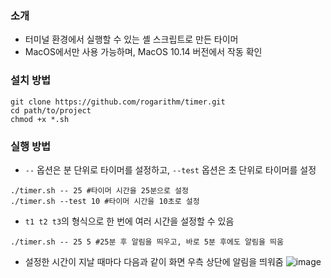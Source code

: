 ### 소개
- 터미널 환경에서 실행할 수 있는 셸 스크립트로 만든 타이머
- MacOS에서만 사용 가능하며, MacOS 10.14 버전에서 작동 확인

### 설치 방법
```
git clone https://github.com/rogarithm/timer.git
cd path/to/project
chmod +x *.sh
```

### 실행 방법
- `--` 옵션은 분 단위로 타이머를 설정하고, `--test` 옵션은 초 단위로 타이머를 설정
```
./timer.sh -- 25 #타이머 시간을 25분으로 설정
./timer.sh --test 10 #타이머 시간을 10초로 설정
```
- `t1 t2 t3`의 형식으로 한 번에 여러 시간을 설정할 수 있음
```
./timer.sh -- 25 5 #25분 후 알림을 띄우고, 바로 5분 후에도 알림을 띄움
```
- 설정한 시간이 지날 때마다 다음과 같이 화면 우측 상단에 알림을 띄워줌
![image](https://github.com/rogarithm/timer/assets/30012466/261c4f5f-940e-4b4c-86cb-bf006f493c04)
